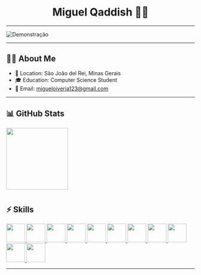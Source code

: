 <h1 align="center"> Miguel Qaddish 🧑‍💻 </h1>

---
![Demonstração](https://media.giphy.com/media/abc123/giphy.gif)

---

## 👨‍💻 About Me  
- 📍 Location: São João del Rei, Minas Gerais  
- 🎓 Education: Computer Science Student  
- 📧 Email: [migueloiveria123@gmail.com](mailto:migueloiveria123@gmail.com)  

---

## 📊 GitHub Stats  

<p align="left">
  <img src="https://github-readme-stats.vercel.app/api?username=Qaddish&show_icons=true&theme=radical" height="165"/>
  <h1> </h1>


## ⚡ Skills  

<p align="left">
  <a href="https://developer.mozilla.org/docs/Web/HTML" target="_blank">
    <img src="https://cdn.jsdelivr.net/gh/devicons/devicon/icons/html5/html5-original.svg" width="50"/>
  </a>
  <a href="https://developer.mozilla.org/docs/Web/CSS" target="_blank">
    <img src="https://cdn.jsdelivr.net/gh/devicons/devicon/icons/css3/css3-original.svg" width="50"/>
  </a>
  <a href="https://developer.mozilla.org/docs/Web/JavaScript" target="_blank">
    <img src="https://cdn.jsdelivr.net/gh/devicons/devicon/icons/javascript/javascript-original.svg" width="50"/>
  </a>
  <a href="https://www.typescriptlang.org/" target="_blank">
    <img src="https://cdn.jsdelivr.net/gh/devicons/devicon/icons/typescript/typescript-original.svg" width="50"/>
  </a>
  <a href="https://react.dev/" target="_blank">
    <img src="https://cdn.jsdelivr.net/gh/devicons/devicon/icons/react/react-original.svg" width="50"/>
  </a>
  <a href="https://angular.dev/" target="_blank">
    <img src="https://cdn.jsdelivr.net/gh/devicons/devicon/icons/angularjs/angularjs-original.svg" width="50"/>
  </a>
  <a href="https://www.mysql.com/" target="_blank">
    <img src="https://cdn.jsdelivr.net/gh/devicons/devicon/icons/mysql/mysql-original.svg" width="50"/>
  </a>
  <a href="https://isocpp.org/" target="_blank">
    <img src="https://cdn.jsdelivr.net/gh/devicons/devicon/icons/c/c-original.svg" width="50"/>
  </a>
  <a href="https://www.python.org/" target="_blank">
    <img src="https://cdn.jsdelivr.net/gh/devicons/devicon/icons/python/python-original.svg" width="50"/>
  </a>
  <a href="https://www.php.net/" target="_blank">
    <img src="https://cdn.jsdelivr.net/gh/devicons/devicon/icons/php/php-original.svg" width="50"/>
  </a>
  <a href="https://soliditylang.org/" target="_blank">
  <img src="https://cdn.jsdelivr.net/gh/devicons/devicon/icons/solidity/solidity-original.svg" width="50"/>
</a>

</p>

  <!--
  <img src="https://github-readme-stats.vercel.app/api/top-langs/?username=Qaddish&layout=compact&theme=radical" height="165"/>
  ## 📊 Linguagens mais usadas  

![Top Langs](https://github-readme-stats.vercel.app/api/top-langs/?username=Qaddish&layout=compact&theme=radical)

</p>
-->
---
